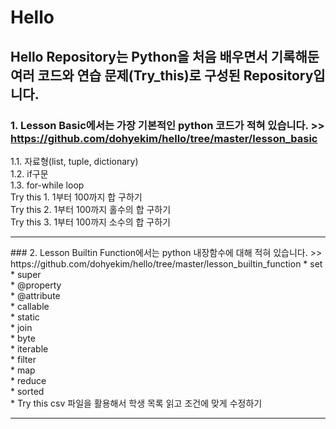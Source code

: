 Hello
==========


Hello Repository는 Python을 처음 배우면서 기록해둔 여러 코드와 연습 문제(Try_this)로 구성된 Repository입니다.
--------------

### 1. Lesson Basic에서는 가장 기본적인 python 코드가 적혀 있습니다. >> https://github.com/dohyekim/hello/tree/master/lesson_basic
1.1. 자료형(list, tuple, dictionary)<br />
1.2. if구문<br />
1.3. for-while loop<br />
Try this 1. 1부터 100까지 합 구하기<br />
Try this 2. 1부터 100까지 홀수의 합 구하기<br />
Try this 3. 1부터 100까지 소수의 합 구하기
<hr/>
### 2. Lesson Builtin Function에서는 python 내장함수에 대해 적혀 있습니다. >> https://github.com/dohyekim/hello/tree/master/lesson_builtin_function
* set <br />
* super<br />
* @property<br />
* @attribute<br />
* callable<br />
* static<br />
* join<br />
* byte<br />
* iterable<br />
* filter<br />
* map<br />
* reduce<br />
* sorted<br />
  * Try this csv 파일을 활용해서 학생 목록 읽고 조건에 맞게 수정하기
<hr/>
